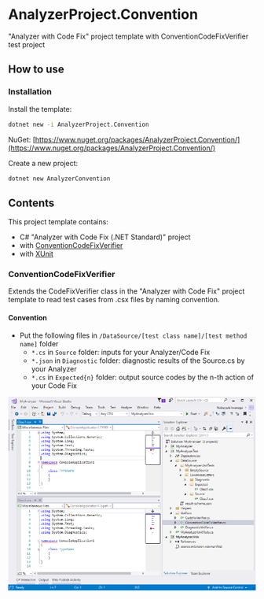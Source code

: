 # AnalyzerProject.Convention

"Analyzer with Code Fix" project template with ConventionCodeFixVerifier test project

## How to use

### Installation

Install the template:

```sh
dotnet new -i AnalyzerProject.Convention
```

NuGet: [https://www.nuget.org/packages/AnalyzerProject.Convention/](https://www.nuget.org/packages/AnalyzerProject.Convention/)

Create a new project:

```sh
dotnet new AnalyzerConvention
```

## Contents

This project template contains:

- C# "Analyzer with Code Fix (.NET Standard)" project
- with [ConventionCodeFixVerifier](https://github.com/ufcpp/ConventionCodeFixVerifier)
- with [XUnit](https://www.nuget.org/packages/xunit/)

### ConventionCodeFixVerifier

Extends the CodeFixVerifier class in the "Analyzer with Code Fix" project template to read test cases from .csx files by naming convention.

#### Convention

- Put the following files in `/DataSource/[test class name]/[test method name]` folder
  - `*.cs` in `Source` folder: inputs for your Analyzer/Code Fix
  - `*.json` in `Diagnostic` folder: diagnostic results of the Source.cs by your Analyzer
  - `*.cs` in `Expected{n}` folder: output source codes by the n-th action of your Code Fix

![Sample Screenshot](doc/screenshot.png)

